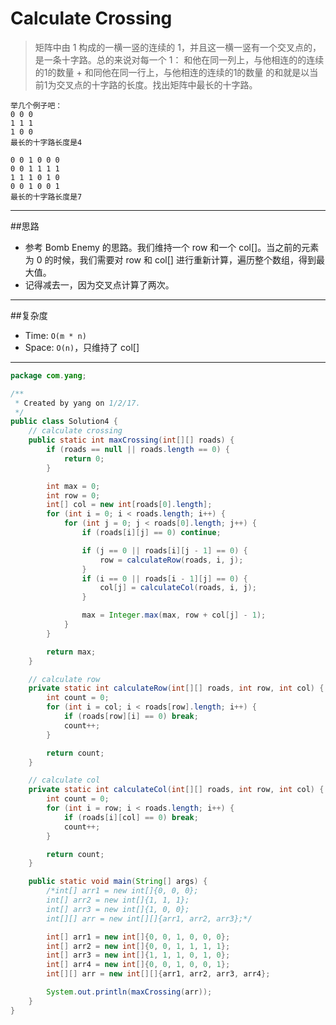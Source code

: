 # Calculate Crossing

> 矩阵中由 1 构成的一横一竖的连续的 1，并且这一横一竖有一个交叉点的，是一条十字路。总的来说对每一个 1：  和他在同一列上，与他相连的的连续的1的数量 + 和同他在同一行上，与他相连的连续的1的数量 的和就是以当前1为交叉点的十字路的长度。找出矩阵中最长的十字路。 

```
举几个例子吧：
0 0 0
1 1 1
1 0 0   
最长的十字路长度是4

0 0 1 0 0 0
0 0 1 1 1 1
1 1 1 0 1 0
0 0 1 0 0 1
最长的十字路长度是7
```

--------
##思路
* 参考 Bomb Enemy 的思路。我们维持一个 row 和一个 col[]。当之前的元素为 0 的时候，我们需要对 row 和 col[] 进行重新计算，遍历整个数组，得到最大值。
* 记得减去一，因为交叉点计算了两次。

----------
##复杂度
* Time: `O(m * n)`
* Space: `O(n)`，只维持了 col[] 

----------


```java
package com.yang;

/**
 * Created by yang on 1/2/17.
 */
public class Solution4 {
    // calculate crossing
    public static int maxCrossing(int[][] roads) {
        if (roads == null || roads.length == 0) {
            return 0;
        }

        int max = 0;
        int row = 0;
        int[] col = new int[roads[0].length];
        for (int i = 0; i < roads.length; i++) {
            for (int j = 0; j < roads[0].length; j++) {
                if (roads[i][j] == 0) continue;

                if (j == 0 || roads[i][j - 1] == 0) {
                    row = calculateRow(roads, i, j);
                }
                if (i == 0 || roads[i - 1][j] == 0) {
                    col[j] = calculateCol(roads, i, j);
                }

                max = Integer.max(max, row + col[j] - 1);
            }
        }

        return max;
    }

    // calculate row
    private static int calculateRow(int[][] roads, int row, int col) {
        int count = 0;
        for (int i = col; i < roads[row].length; i++) {
            if (roads[row][i] == 0) break;
            count++;
        }

        return count;
    }

    // calculate col
    private static int calculateCol(int[][] roads, int row, int col) {
        int count = 0;
        for (int i = row; i < roads.length; i++) {
            if (roads[i][col] == 0) break;
            count++;
        }

        return count;
    }

    public static void main(String[] args) {
        /*int[] arr1 = new int[]{0, 0, 0};
        int[] arr2 = new int[]{1, 1, 1};
        int[] arr3 = new int[]{1, 0, 0};
        int[][] arr = new int[][]{arr1, arr2, arr3};*/

        int[] arr1 = new int[]{0, 0, 1, 0, 0, 0};
        int[] arr2 = new int[]{0, 0, 1, 1, 1, 1};
        int[] arr3 = new int[]{1, 1, 1, 0, 1, 0};
        int[] arr4 = new int[]{0, 0, 1, 0, 0, 1};
        int[][] arr = new int[][]{arr1, arr2, arr3, arr4};

        System.out.println(maxCrossing(arr));
    }
}

```

